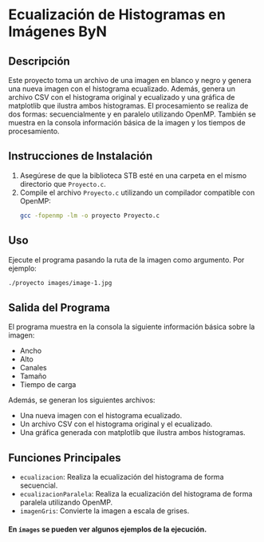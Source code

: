 
# Ecualización de Histogramas en Imágenes ByN

## Descripción
Este proyecto toma un archivo de una imagen en blanco y negro y genera una nueva imagen con el histograma ecualizado. Además, genera un archivo CSV con el histograma original y ecualizado y una gráfica de matplotlib que ilustra ambos histogramas. El procesamiento se realiza de dos formas: secuencialmente y en paralelo utilizando OpenMP. También se muestra en la consola información básica de la imagen y los tiempos de procesamiento.

## Instrucciones de Instalación
1. Asegúrese de que la biblioteca STB esté en una carpeta en el mismo directorio que `Proyecto.c`.
2. Compile el archivo `Proyecto.c` utilizando un compilador compatible con OpenMP:
   ```sh
   gcc -fopenmp -lm -o proyecto Proyecto.c
   ```

## Uso
Ejecute el programa pasando la ruta de la imagen como argumento. Por ejemplo:
```sh
./proyecto images/image-1.jpg
```

## Salida del Programa
El programa muestra en la consola la siguiente información básica sobre la imagen:
- Ancho
- Alto
- Canales
- Tamaño
- Tiempo de carga

Además, se generan los siguientes archivos:
- Una nueva imagen con el histograma ecualizado.
- Un archivo CSV con el histograma original y el ecualizado.
- Una gráfica generada con matplotlib que ilustra ambos histogramas.

## Funciones Principales
- `ecualizacion`: Realiza la ecualización del histograma de forma secuencial.
- `ecualizacionParalela`: Realiza la ecualización del histograma de forma paralela utilizando OpenMP.
- `imagenGris`: Convierte la imagen a escala de grises.

#### En `images` se pueden ver algunos ejemplos de la ejecución.
